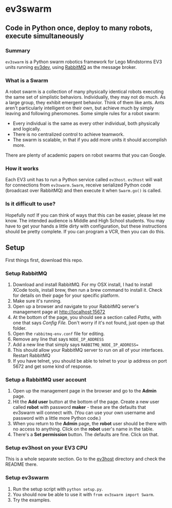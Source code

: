 # ev3swarm

## Code in Python once, deploy to many robots, execute simultaneously

### Summary

`ev3swarm` is a Python swarm robotics framework for Lego Mindstorms EV3 units running [ev3dev](http://www.ev3dev.org/), using [RabbitMQ](http://www.rabbitmq.com/) as the message broker. 

### What is a Swarm

A robot swarm is a collection of many physically identical robots executing the same set of simplistic behaviors. Individually, they may not do much. As a large group, they exhibit emergent behavior. Think of them like ants. Ants aren't particularly intelligent on their own, but achieve much by simply leaving and following pheromones. Some simple rules for a robot swarm:

- Every individual is the same as every other individual, both physically and logically.
- There is no centralized control to achieve teamwork.
- The swarm is scalable, in that if you add more units it should accomplish more.

There are plenty of academic papers on robot swarms that you can Google.

### How it works

Each EV3 unit has to run a Python service called `ev3host`. `ev3host` will wait for connections from `ev3swarm.Swarm`, receive serialized Python code (broadcast over RabbitMQ) and then execute it when `Swarm.go()` is called.

### Is it difficult to use?

Hopefully not! If you can think of ways that this can be easier, please let me know. The intended audience is Middle and High School students. You may have to get your hands a little dirty with configuration, but these instructions should be pretty complete. If you can program a VCR, then you can do this.

## Setup

First things first, download this repo.

### Setup RabbitMQ

1. Download and install RabbitMQ. For my OSX install, I had to install XCode tools, install brew, then run a brew command to install it. Check for details on their page for your specific platform.
2. Make sure it's running.
2. Open up a browser and navigate to your RabbitMQ server's management page at [http://localhost:15672](http://localhost:15672)
3. At the bottom of the page, you should see a section called *Paths*, with one that says *Config File.* Don't worry if it's not found, just open up that folder.
4. Open the `rabbitmq-env.conf` file for editing.
5. Remove any line that says `NODE_IP_ADDRESS`
6. Add a new line that simply says `RABBITMQ_NODE_IP_ADDRESS=`
7. This should allow your RabbitMQ server to run on all of your interfaces. Restart RabbitMQ
8. If you have telnet, you should be able to telnet to your ip address on port 5672 and get some kind of response.

### Setup a RabbitMQ user account

1. Open up the management page in the browser and go to the **Admin** page.
2. Hit the **Add user** button at the bottom of the page. Create a new user called **robot** with password **maker** - these are the defaults that ev3swarm will connect with. (You can use your own username and password with a little more Python code.)
3. When you return to the **Admin** page, the **robot** user should be there with no access to anything. Click on the **robot** user's name in the table.
4. There's a **Set permission** button. The defaults are fine. Click on that.

### Setup ev3host on your EV3 CPU

This is a whole separate section. Go to the [ev3host](./ev3host) directory and check the README there.

### Setup ev3swarm

1. Run the setup script with `python setup.py`. 
2. You should now be able to use it with `from ev3swarm import Swarm`. 
3. Try the examples.
